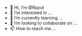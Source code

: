 - 👋 Hi, I’m @Razut
- 👀 I’m interested in ...
- 🌱 I’m currently learning ...
- 💞️ I’m looking to collaborate on ...
- 📫 How to reach me ...

<!---
Razut/Razut is a ✨ special ✨ repository because its `README.md` (this file) appears on your GitHub profile.
You can click the Preview link to take a look at your changes.
--->

